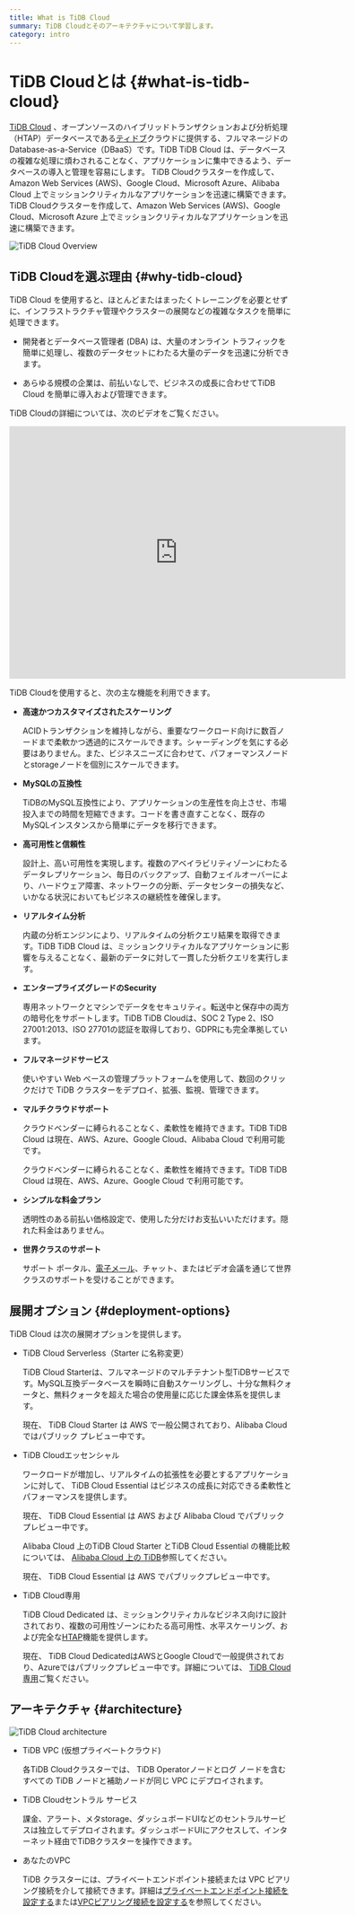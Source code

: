 ```yaml
---
title: What is TiDB Cloud
summary: TiDB Cloudとそのアーキテクチャについて学習します。
category: intro
---
```


# TiDB Cloudとは {#what-is-tidb-cloud}

[TiDB Cloud](https://www.pingcap.com/tidb-cloud/) 、オープンソースのハイブリッドトランザクションおよび分析処理（HTAP）データベースである[ティドブ](https://docs.pingcap.com/tidb/stable/overview)クラウドに提供する、フルマネージドの Database-as-a-Service（DBaaS）です。TiDB TiDB Cloud は、データベースの複雑な処理に煩わされることなく、アプリケーションに集中できるよう、データベースの導入と管理を容易にします。<customcontent language="en,zh"> TiDB Cloudクラスターを作成して、Amazon Web Services (AWS)、Google Cloud、Microsoft Azure、Alibaba Cloud 上でミッションクリティカルなアプリケーションを迅速に構築できます。</customcontent><customcontent language="ja"> TiDB Cloudクラスターを作成して、Amazon Web Services (AWS)、Google Cloud、Microsoft Azure 上でミッションクリティカルなアプリケーションを迅速に構築できます。</customcontent>

![TiDB Cloud Overview](https://docs-download.pingcap.com/media/images/docs/tidb-cloud/tidb-cloud-overview.png)

## TiDB Cloudを選ぶ理由 {#why-tidb-cloud}

TiDB Cloud を使用すると、ほとんどまたはまったくトレーニングを必要とせずに、インフラストラクチャ管理やクラスターの展開などの複雑なタスクを簡単に処理できます。

-   開発者とデータベース管理者 (DBA) は、大量のオンライン トラフィックを簡単に処理し、複数のデータセットにわたる大量のデータを迅速に分析できます。

-   あらゆる規模の企業は、前払いなしで、ビジネスの成長に合わせてTiDB Cloud を簡単に導入および管理できます。

TiDB Cloudの詳細については、次のビデオをご覧ください。

<iframe width="600" height="450" src="https://www.youtube.com/embed/skCV9BEmjbo?enablejsapi=1" title="Why TiDB Cloud?" frameborder="0" allow="accelerometer; autoplay; clipboard-write; encrypted-media; gyroscope; picture-in-picture" allowfullscreen></iframe>

TiDB Cloudを使用すると、次の主な機能を利用できます。

-   **高速かつカスタマイズされたスケーリング**

    ACIDトランザクションを維持しながら、重要なワークロード向けに数百ノードまで柔軟かつ透過的にスケールできます。シャーディングを気にする必要はありません。また、ビジネスニーズに合わせて、パフォーマンスノードとstorageノードを個別にスケールできます。

-   **MySQLの互換性**

    TiDBのMySQL互換性により、アプリケーションの生産性を向上させ、市場投入までの時間を短縮できます。コードを書き直すことなく、既存のMySQLインスタンスから簡単にデータを移行できます。

-   **高可用性と信頼性**

    設計上、高い可用性を実現します。複数のアベイラビリティゾーンにわたるデータレプリケーション、毎日のバックアップ、自動フェイルオーバーにより、ハードウェア障害、ネットワークの分断、データセンターの損失など、いかなる状況においてもビジネスの継続性を確保します。

-   **リアルタイム分析**

    内蔵の分析エンジンにより、リアルタイムの分析クエリ結果を取得できます。TiDB TiDB Cloud は、ミッションクリティカルなアプリケーションに影響を与えることなく、最新のデータに対して一貫した分析クエリを実行します。

-   **エンタープライズグレードのSecurity**

    専用ネットワークとマシンでデータをセキュリティ。転送中と保存中の両方の暗号化をサポートします。TiDB TiDB Cloudは、SOC 2 Type 2、ISO 27001:2013、ISO 27701の認証を取得しており、GDPRにも完全準拠しています。

-   **フルマネージドサービス**

    使いやすい Web ベースの管理プラットフォームを使用して、数回のクリックだけで TiDB クラスターをデプロイ、拡張、監視、管理できます。

-   **マルチクラウドサポート**

    <CustomContent language="en,zh">

    クラウドベンダーに縛られることなく、柔軟性を維持できます。TiDB TiDB Cloud は現在、AWS、Azure、Google Cloud、Alibaba Cloud で利用可能です。

    </CustomContent>

    <CustomContent language="ja">

    クラウドベンダーに縛られることなく、柔軟性を維持できます。TiDB TiDB Cloud は現在、AWS、Azure、Google Cloud で利用可能です。

    </CustomContent>

-   **シンプルな料金プラン**

    透明性のある前払い価格設定で、使用した分だけお支払いいただけます。隠れた料金はありません。

-   **世界クラスのサポート**

    サポート ポータル、<a href="mailto:tidbcloud-support@pingcap.com">電子メール</a>、チャット、またはビデオ会議を通じて世界クラスのサポートを受けることができます。

## 展開オプション {#deployment-options}

TiDB Cloud は次の展開オプションを提供します。

-   TiDB Cloud Serverless（Starter に名称変更）

    TiDB Cloud Starterは、フルマネージドのマルチテナント型TiDBサービスです。MySQL互換データベースを瞬時に自動スケーリングし、十分な無料クォータと、無料クォータを超えた場合の使用量に応じた課金体系を提供します。

    <CustomContent language="en,zh">

    現在、 TiDB Cloud Starter は AWS で一般公開されており、Alibaba Cloud ではパブリック プレビュー中です。

    </CustomContent>

-   TiDB Cloudエッセンシャル

    ワークロードが増加し、リアルタイムの拡張性を必要とするアプリケーションに対して、 TiDB Cloud Essential はビジネスの成長に対応できる柔軟性とパフォーマンスを提供します。

    <CustomContent language="en,zh">

    現在、 TiDB Cloud Essential は AWS および Alibaba Cloud でパブリック プレビュー中です。

    Alibaba Cloud 上のTiDB Cloud Starter とTiDB Cloud Essential の機能比較については、 [Alibaba Cloud 上の TiDB](https://www.pingcap.com/partners/alibaba-cloud/)参照してください。

    </CustomContent>

    <CustomContent language="ja">

    現在、 TiDB Cloud Essential は AWS でパブリックプレビュー中です。

    </CustomContent>

-   TiDB Cloud専用

    TiDB Cloud Dedicated は、ミッションクリティカルなビジネス向けに設計されており、複数の可用性ゾーンにわたる高可用性、水平スケーリング、および完全な[HTAP](https://en.wikipedia.org/wiki/Hybrid_transactional/analytical_processing)機能を提供します。

    現在、 TiDB Cloud DedicatedはAWSとGoogle Cloudで一般提供されており、Azureではパブリックプレビュー中です。詳細については、 [TiDB Cloud専用](https://www.pingcap.com/tidb-cloud-dedicated)ご覧ください。

## アーキテクチャ {#architecture}

![TiDB Cloud architecture](https://docs-download.pingcap.com/media/images/docs/tidb-cloud/tidb-cloud-architecture.png)

-   TiDB VPC (仮想プライベートクラウド)

    各TiDB Cloudクラスターでは、 TiDB Operatorノードとログ ノードを含むすべての TiDB ノードと補助ノードが同じ VPC にデプロイされます。

-   TiDB Cloudセントラル サービス

    課金、アラート、メタstorage、ダッシュボードUIなどのセントラルサービスは独立してデプロイされます。ダッシュボードUIにアクセスして、インターネット経由でTiDBクラスターを操作できます。

-   あなたのVPC

    TiDB クラスターには、プライベートエンドポイント接続または VPC ピアリング接続を介して接続できます。詳細は[プライベートエンドポイント接続を設定する](/tidb-cloud/set-up-private-endpoint-connections.md)または[VPCピアリング接続を設定する](/tidb-cloud/set-up-vpc-peering-connections.md)を参照してください。
